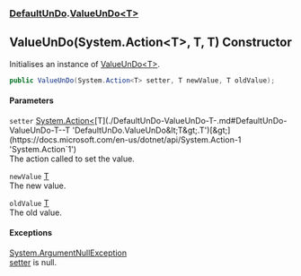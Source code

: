 ### [DefaultUnDo](./DefaultUnDo.md 'DefaultUnDo').[ValueUnDo&lt;T&gt;](./DefaultUnDo-ValueUnDo-T-.md 'DefaultUnDo.ValueUnDo&lt;T&gt;')
## ValueUnDo(System.Action&lt;T&gt;, T, T) Constructor
Initialises an instance of [ValueUnDo&lt;T&gt;](./DefaultUnDo-ValueUnDo-T-.md 'DefaultUnDo.ValueUnDo&lt;T&gt;').  
```csharp
public ValueUnDo(System.Action<T> setter, T newValue, T oldValue);
```
#### Parameters
<a name='DefaultUnDo-ValueUnDo-T--ValueUnDo(System-Action-T-_T_T)-setter'></a>
`setter` [System.Action&lt;](https://docs.microsoft.com/en-us/dotnet/api/System.Action-1 'System.Action`1')[T](./DefaultUnDo-ValueUnDo-T-.md#DefaultUnDo-ValueUnDo-T--T 'DefaultUnDo.ValueUnDo&lt;T&gt;.T')[&gt;](https://docs.microsoft.com/en-us/dotnet/api/System.Action-1 'System.Action`1')  
The action called to set the value.  
  
<a name='DefaultUnDo-ValueUnDo-T--ValueUnDo(System-Action-T-_T_T)-newValue'></a>
`newValue` [T](./DefaultUnDo-ValueUnDo-T-.md#DefaultUnDo-ValueUnDo-T--T 'DefaultUnDo.ValueUnDo&lt;T&gt;.T')  
The new value.  
  
<a name='DefaultUnDo-ValueUnDo-T--ValueUnDo(System-Action-T-_T_T)-oldValue'></a>
`oldValue` [T](./DefaultUnDo-ValueUnDo-T-.md#DefaultUnDo-ValueUnDo-T--T 'DefaultUnDo.ValueUnDo&lt;T&gt;.T')  
The old value.  
  
#### Exceptions
[System.ArgumentNullException](https://docs.microsoft.com/en-us/dotnet/api/System.ArgumentNullException 'System.ArgumentNullException')  
[setter](#DefaultUnDo-ValueUnDo-T--ValueUnDo(System-Action-T-_T_T)-setter 'DefaultUnDo.ValueUnDo&lt;T&gt;.ValueUnDo(System.Action&lt;T&gt;, T, T).setter') is null.  
